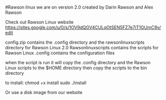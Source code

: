 #Rawson linux
we are on version 2.0
created by Darin Rawson and Alex Rawson

Check out Rawson Linux website
https://sites.google.com/u/0/s/1OV9dQGV4CULqOtSEN5FZ7e7iT1GUmC9v/edit

config.zip contains the .config directory and the rawsonlinuxscripts directory for Rawson Linux 2.0
Rawsonlinuxscripts contains the scripts for Rawson Linux
.config contains the configuration files

when the script is run it will copy the .config directory and the
Rawson Linux scripts to the $HOME directory then copy the scripts
to the bin directory

to install:
chmod +x install
sudo ./install

Or use a disk image from our website
